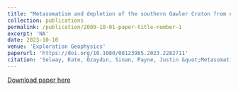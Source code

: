 ```yaml
---
title: "Metasomatism and depletion of the southern Gawler Craton from combined mantle xenocryst and AusLAMP magnetotelluric data."
collection: publications
permalink: /publication/2009-10-01-paper-title-number-1
excerpt: 'NA'
date: 2023-10-10
venue: 'Exploration Geophysics'
paperurl: 'https://doi.org/10.1080/08123985.2023.2282711'
citation: 'Selway, Kate, Özaydın, Sinan, Payne, Justin &quot;Metasomatism and depletion of the southern Gawler Craton from combined mantle xenocryst and AusLAMP magnetotelluric data.&quot; <i>Exploration Geophysics</i>. 1-15.'
---
```


[Download paper here](https://doi.org/10.1080/08123985.2023.2282711)